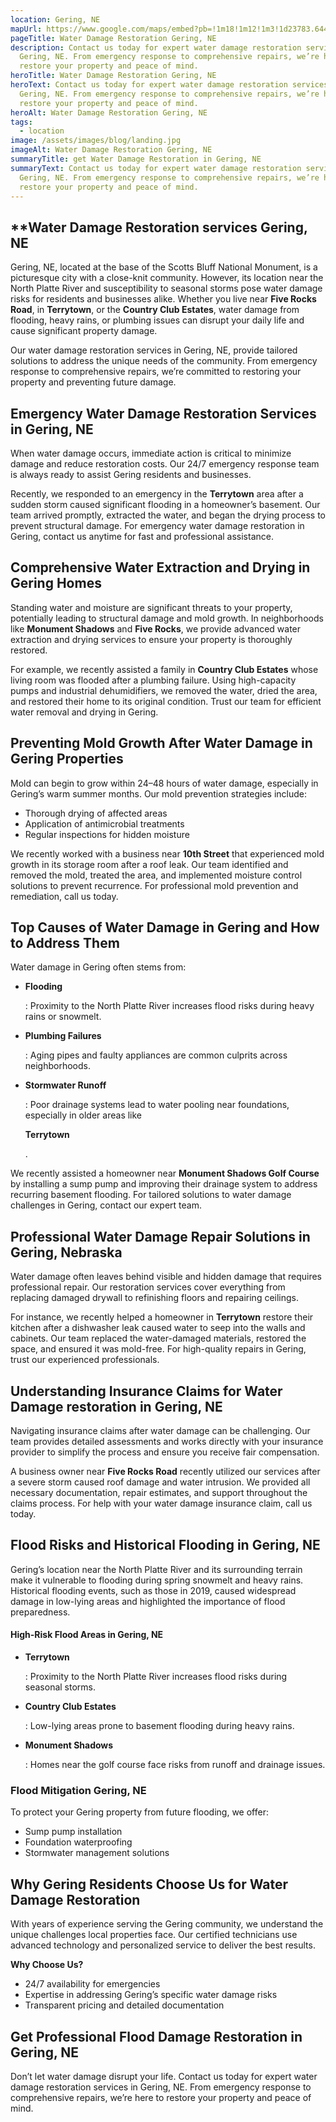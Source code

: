 ```yaml
---
location: Gering, NE
mapUrl: https://www.google.com/maps/embed?pb=!1m18!1m12!1m3!1d23783.644985628827!2d-103.6822908894827!3d41.8292537021104!2m3!1f0!2f0!3f0!3m2!1i1024!2i768!4f13.1!3m3!1m2!1s0x876551406fad5d21%3A0x55a34acf741ac3c2!2sGering%2C%20NE%2069341!5e0!3m2!1sen!2sus!4v1736425068043!5m2!1sen!2sus
pageTitle: Water Damage Restoration Gering, NE
description: Contact us today for expert water damage restoration services in
  Gering, NE. From emergency response to comprehensive repairs, we’re here to
  restore your property and peace of mind.
heroTitle: Water Damage Restoration Gering, NE
heroText: Contact us today for expert water damage restoration services in
  Gering, NE. From emergency response to comprehensive repairs, we’re here to
  restore your property and peace of mind.
heroAlt: Water Damage Restoration Gering, NE
tags:
  - location
image: /assets/images/blog/landing.jpg
imageAlt: Water Damage Restoration Gering, NE
summaryTitle: get Water Damage Restoration in Gering, NE
summaryText: Contact us today for expert water damage restoration services in
  Gering, NE. From emergency response to comprehensive repairs, we’re here to
  restore your property and peace of mind.
---
```

## **Water Damage Restoration services Gering, NE

Gering, NE, located at the base of the Scotts Bluff National Monument, is a picturesque city with a close-knit community. However, its location near the North Platte River and susceptibility to seasonal storms pose water damage risks for residents and businesses alike. Whether you live near **Five Rocks Road**, in **Terrytown**, or the **Country Club Estates**, water damage from flooding, heavy rains, or plumbing issues can disrupt your daily life and cause significant property damage.

Our water damage restoration services in Gering, NE, provide tailored solutions to address the unique needs of the community. From emergency response to comprehensive repairs, we’re committed to restoring your property and preventing future damage.

## **Emergency Water Damage Restoration Services in Gering, NE**

When water damage occurs, immediate action is critical to minimize damage and reduce restoration costs. Our 24/7 emergency response team is always ready to assist Gering residents and businesses.

Recently, we responded to an emergency in the **Terrytown** area after a sudden storm caused significant flooding in a homeowner’s basement. Our team arrived promptly, extracted the water, and began the drying process to prevent structural damage. For emergency water damage restoration in Gering, contact us anytime for fast and professional assistance.

## **Comprehensive Water Extraction and Drying in Gering Homes**

Standing water and moisture are significant threats to your property, potentially leading to structural damage and mold growth. In neighborhoods like **Monument Shadows** and **Five Rocks**, we provide advanced water extraction and drying services to ensure your property is thoroughly restored.

For example, we recently assisted a family in **Country Club Estates** whose living room was flooded after a plumbing failure. Using high-capacity pumps and industrial dehumidifiers, we removed the water, dried the area, and restored their home to its original condition. Trust our team for efficient water removal and drying in Gering.

## **Preventing Mold Growth After Water Damage in Gering Properties**

Mold can begin to grow within 24–48 hours of water damage, especially in Gering’s warm summer months. Our mold prevention strategies include:

* Thorough drying of affected areas
* Application of antimicrobial treatments
* Regular inspections for hidden moisture

We recently worked with a business near **10th Street** that experienced mold growth in its storage room after a roof leak. Our team identified and removed the mold, treated the area, and implemented moisture control solutions to prevent recurrence. For professional mold prevention and remediation, call us today.

## **Top Causes of Water Damage in Gering and How to Address Them**

Water damage in Gering often stems from:

* **Flooding**

  : Proximity to the North Platte River increases flood risks during heavy rains or snowmelt.
* **Plumbing Failures**

  : Aging pipes and faulty appliances are common culprits across neighborhoods.
* **Stormwater Runoff**

  : Poor drainage systems lead to water pooling near foundations, especially in older areas like 

  **Terrytown**

  .

We recently assisted a homeowner near **Monument Shadows Golf Course** by installing a sump pump and improving their drainage system to address recurring basement flooding. For tailored solutions to water damage challenges in Gering, contact our expert team.

## **Professional Water Damage Repair Solutions in Gering, Nebraska**

Water damage often leaves behind visible and hidden damage that requires professional repair. Our restoration services cover everything from replacing damaged drywall to refinishing floors and repairing ceilings.

For instance, we recently helped a homeowner in **Terrytown** restore their kitchen after a dishwasher leak caused water to seep into the walls and cabinets. Our team replaced the water-damaged materials, restored the space, and ensured it was mold-free. For high-quality repairs in Gering, trust our experienced professionals.

## **Understanding Insurance Claims for Water Damage restoration in Gering, NE**

Navigating insurance claims after water damage can be challenging. Our team provides detailed assessments and works directly with your insurance provider to simplify the process and ensure you receive fair compensation.

A business owner near **Five Rocks Road** recently utilized our services after a severe storm caused roof damage and water intrusion. We provided all necessary documentation, repair estimates, and support throughout the claims process. For help with your water damage insurance claim, call us today.

## **Flood Risks and Historical Flooding in Gering, NE**

Gering’s location near the North Platte River and its surrounding terrain make it vulnerable to flooding during spring snowmelt and heavy rains. Historical flooding events, such as those in 2019, caused widespread damage in low-lying areas and highlighted the importance of flood preparedness.

#### **High-Risk Flood Areas in Gering, NE**

* **Terrytown**

  : Proximity to the North Platte River increases flood risks during seasonal storms.
* **Country Club Estates**

  : Low-lying areas prone to basement flooding during heavy rains.
* **Monument Shadows**

  : Homes near the golf course face risks from runoff and drainage issues.

### **Flood Mitigation Gering, NE**

To protect your Gering property from future flooding, we offer:

* Sump pump installation
* Foundation waterproofing
* Stormwater management solutions

## **Why Gering Residents Choose Us for Water Damage Restoration**

With years of experience serving the Gering community, we understand the unique challenges local properties face. Our certified technicians use advanced technology and personalized service to deliver the best results.

**Why Choose Us?**

* 24/7 availability for emergencies
* Expertise in addressing Gering’s specific water damage risks
* Transparent pricing and detailed documentation

## **Get Professional Flood Damage Restoration in Gering, NE**

Don’t let water damage disrupt your life. Contact us today for expert water damage restoration services in Gering, NE. From emergency response to comprehensive repairs, we’re here to restore your property and peace of mind.
